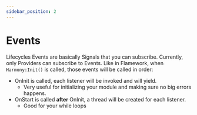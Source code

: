 ```yaml
---
sidebar_position: 2
---
```


# Events

Lifecycles Events are basically Signals that you can subscribe.
Currently, only Providers can subscribe to Events.
Like in Flamework, when `Harmony:Init()` is called, those events will be called in order:

- OnInit is called, each listener will be invoked and will yield.
  - Very useful for initializing your module and making sure no big errors happens.
- OnStart is called **after** OnInit, a thread will be created for each listener.
  - Good for your while loops
